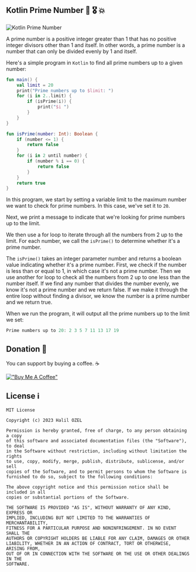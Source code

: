 ## Kotlin Prime Number 🔢 🎖️ 💥

![Kotlin Prime Number](https://www.zealousweb.com/wp-content/uploads/2020/05/Banner-2.jpg)

A prime number is a positive integer greater than 1 that has no positive integer divisors other than 1 and itself. In other words, a prime number is a number that can only be divided evenly by 1 and itself.

Here's a simple program in `Kotlin` to find all prime numbers up to a given number:

```kotlin
fun main() {
    val limit = 20
    print("Prime numbers up to $limit: ")
    for (i in 2..limit) {
        if (isPrime(i)) {
            print("$i ")
        }
    }
}

fun isPrime(number: Int): Boolean {
    if (number <= 1) {
        return false
    }
    for (i in 2 until number) {
        if (number % i == 0) {
            return false
        }
    }
    return true
}
```
In this program, we start by setting a variable limit to the maximum number we want to check for prime numbers. In this case, we've set it to `20`.

Next, we print a message to indicate that we're looking for prime numbers up to the limit.

We then use a for loop to iterate through all the numbers from 2 up to the limit. For each number, we call the `isPrime()` to determine whether it's a prime number.

The `isPrime()` takes an integer parameter number and returns a boolean value indicating whether it's a prime number. First, we check if the number is less than or equal to 1, in which case it's not a prime number. Then we use another for loop to check all the numbers from 2 up to one less than the number itself. If we find any number that divides the number evenly, we know it's not a prime number and we return false. If we make it through the entire loop without finding a divisor, we know the number is a prime number and we return true.

When we run the program, it will output all the prime numbers up to the limit we set:

```kotlin
Prime numbers up to 20: 2 3 5 7 11 13 17 19
```
## Donation 💸

You can support by buying a coffee. ☕️

[!["Buy Me A Coffee"](https://www.buymeacoffee.com/assets/img/custom_images/orange_img.png)](https://www.buymeacoffee.com/halilozel1903)


## License ℹ️
```
MIT License

Copyright (c) 2023 Halil OZEL

Permission is hereby granted, free of charge, to any person obtaining a copy
of this software and associated documentation files (the "Software"), to deal
in the Software without restriction, including without limitation the rights
to use, copy, modify, merge, publish, distribute, sublicense, and/or sell
copies of the Software, and to permit persons to whom the Software is
furnished to do so, subject to the following conditions:

The above copyright notice and this permission notice shall be included in all
copies or substantial portions of the Software.

THE SOFTWARE IS PROVIDED "AS IS", WITHOUT WARRANTY OF ANY KIND, EXPRESS OR
IMPLIED, INCLUDING BUT NOT LIMITED TO THE WARRANTIES OF MERCHANTABILITY,
FITNESS FOR A PARTICULAR PURPOSE AND NONINFRINGEMENT. IN NO EVENT SHALL THE
AUTHORS OR COPYRIGHT HOLDERS BE LIABLE FOR ANY CLAIM, DAMAGES OR OTHER
LIABILITY, WHETHER IN AN ACTION OF CONTRACT, TORT OR OTHERWISE, ARISING FROM,
OUT OF OR IN CONNECTION WITH THE SOFTWARE OR THE USE OR OTHER DEALINGS IN THE
SOFTWARE.
```